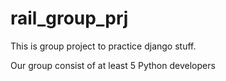 # rail_group_prj

This is group project to practice django stuff.


Our group consist of at least 5 Python developers
